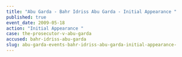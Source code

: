 ```yaml
---
title: "Abu Garda - Bahr Idriss Abu Garda - Initial Appearance "
published: true
event_date: 2009-05-18
action: "Initial Appearance "
case: the-prosecutor-v-abu-garda
accused: bahr-idriss-abu-garda
slug: abu-garda-events-bahr-idriss-abu-garda-initial-appearance-
---
```

